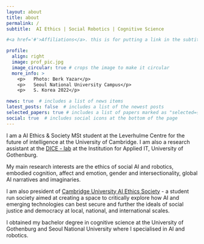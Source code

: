 ```yaml
---
layout: about
title: about
permalink: /
subtitle:  AI Ethics | Social Robotics | Cognitive Science

#<a href='#'>Affiliations</a>. this is for putting a link in the subtitle

profile:
  align: right
  image: prof_pic.jpg
  image_circular: true # crops the image to make it circular
  more_info: >
    <p>   Photo: Berk Yazar</p>
    <p>   Seoul National University Campus</p>
    <p>   S. Korea 2022</p>

news: true  # includes a list of news items
latest_posts: false  # includes a list of the newest posts
selected_papers: true # includes a list of papers marked as "selected={true}"
social: true  # includes social icons at the bottom of the page
---
```



I am a AI Ethics & Society MSt student at the Leverhulme Centre for the future of intelligence at the University of Cambridge. I am also a research assistant at the <a href="https://dice-r-lab.com/">DICE - lab</a> at the Institution for Applied IT, University of Gothenburg. 

My main research interests are the ethics of social AI and robotics, embodied cognition, affect and emotion, gender and intersectionality, global AI narratives and imaginaries.

I am also president of <a href="https://camtechandsociety.wixsite.com/aiethicssociety">Cambridge University AI Ethics Society</a> - a student run society aimed at creating a space to critically explore how AI and emerging technologies can best secure and further the ideals of social justice and democracy at local, national, and international scales.

I obtained my bachelor degree in cognitive science at the University of Gothenburg and Seoul National University where I specialised in AI and robotics. 
